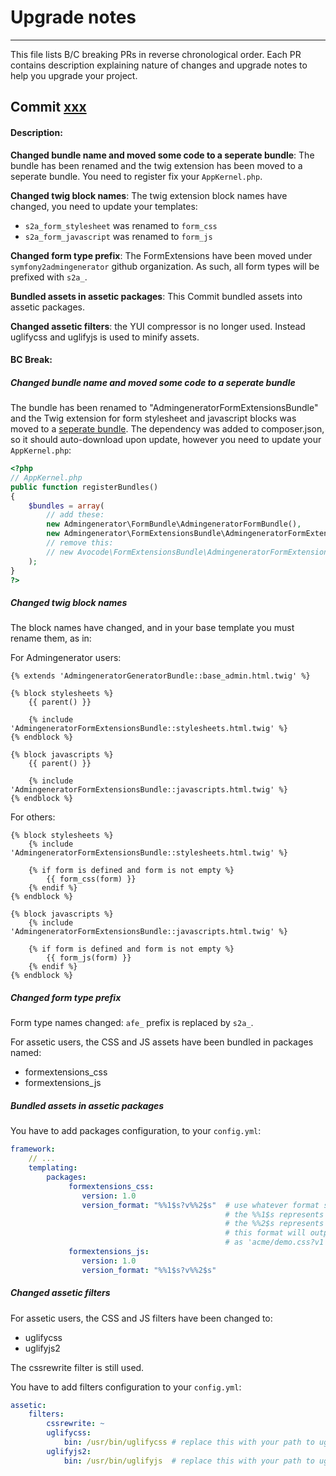 # Upgrade notes
----------------------------------------------------

This file lists B/C breaking PRs in reverse chronological order. Each PR contains 
description explaining nature of changes and upgrade notes to help you upgrade your 
project.

## Commit [xxx][xxx]

[xxx]: https://github.com/symfony2admingenerator/FormExtensions/commit/xxx

#### Description:

**Changed bundle name and moved some code to a seperate bundle**: The bundle has been renamed and the twig extension has been moved to a seperate bundle. You need to register fix your `AppKernel.php`.

**Changed twig block names**: The twig extension block names have changed, you need to update your templates:

* `s2a_form_stylesheet` was renamed to `form_css`
* `s2a_form_javascript` was renamed to `form_js`

**Changed form type prefix**: The FormExtensions have been moved under `symfony2admingenerator` github organization. As such, all form types will be prefixed with `s2a_`.

**Bundled assets in assetic packages**: This Commit bundled assets into assetic packages.

**Changed assetic filters**: the YUI compressor is no longer used. Instead uglifycss and uglifyjs is used to minify assets.

[form-bundle]: https://github.com/symfony2admingenerator/FormBundle

#### BC Break:

##### Changed bundle name and moved some code to a seperate bundle

The bundle has been renamed to "AdmingeneratorFormExtensionsBundle" and the Twig extension for form stylesheet and javascript blocks was moved to a [seperate bundle][form-bundle]. The dependency was added to composer.json, so it should auto-download upon update, however you need to update your `AppKernel.php`:

```php
<?php
// AppKernel.php
public function registerBundles()
{
    $bundles = array(
        // add these:
        new Admingenerator\FormBundle\AdmingeneratorFormBundle(),
        new Admingenerator\FormExtensionsBundle\AdmingeneratorFormExtensionsBundle(),
        // remove this:
        // new Avocode\FormExtensionsBundle\AdmingeneratorFormExtensionsBundle(),
    );
}
?>
```

##### Changed twig block names

The block names have changed, and in your base template you must rename them, as in:

For Admingenerator users:

```html+django
{% extends 'AdmingeneratorGeneratorBundle::base_admin.html.twig' %}

{% block stylesheets %}
    {{ parent() }}

    {% include 'AdmingeneratorFormExtensionsBundle::stylesheets.html.twig' %}
{% endblock %}

{% block javascripts %}
    {{ parent() }}

    {% include 'AdmingeneratorFormExtensionsBundle::javascripts.html.twig' %}
{% endblock %}
```

For others:

```html+django
{% block stylesheets %}
    {% include 'AdmingeneratorFormExtensionsBundle::stylesheets.html.twig' %}
    
    {% if form is defined and form is not empty %}
        {{ form_css(form) }}
    {% endif %}
{% endblock %}

{% block javascripts %}
    {% include 'AdmingeneratorFormExtensionsBundle::javascripts.html.twig' %}
    
    {% if form is defined and form is not empty %}
        {{ form_js(form) }}
    {% endif %}
{% endblock %}
```

##### Changed form type prefix

Form type names changed: `afe_` prefix is replaced by `s2a_`.

For assetic users, the CSS and JS assets have been bundled in packages named:
* formextensions_css
* formextensions_js


##### Bundled assets in assetic packages

You have to add packages configuration, to your `config.yml`:

```yaml
framework:
    // ...
    templating:
        packages:
             formextensions_css:
                version: 1.0
                version_format: "%%1$s?v%%2$s"  # use whatever format suits you
                                                # the %%1$s represents asset output path
                                                # the %%2$s represents version number
                                                # this format will output 'acme/demo.css'
                                                # as 'acme/demo.css?v1'
             formextensions_js:
                version: 1.0
                version_format: "%%1$s?v%%2$s"
```

##### Changed assetic filters

For assetic users, the CSS and JS filters have been changed to:
* uglifycss
* uglifyjs2

The cssrewrite filter is still used.

You have to add filters configuration to your `config.yml`:

```yaml
assetic:
    filters:
        cssrewrite: ~
        uglifycss:
            bin: /usr/bin/uglifycss # replace this with your path to uglifycss
        uglifyjs2:
            bin: /usr/bin/uglifyjs  # replace this with your path to uglifyjs
```
